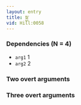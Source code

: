 ```yaml
---
layout: entry
title: སྐྱ་
vid: Hill:0058
---
```

### Dependencies (N = 4)
* `arg1` 1
* `arg2` 2


### Two overt arguments


### Three overt arguments
